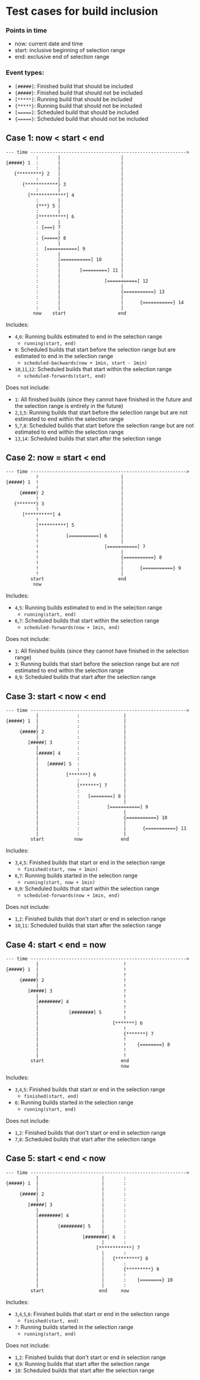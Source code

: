 # Test cases for build inclusion

### Points in time

* now: current date and time
* start: inclusive beginning of selection range
* end: exclusive end of selection range

### Event types:

* `[#####]`: Finished build that should be included
* `{#####}`: Finished build that should not be included
* `[*****]`: Running build that should be included
* `{*****}`: Running build that should not be included
* `[=====]`: Scheduled build that should be included
* `{=====}`: Scheduled build that should not be included

## Case 1: now < start < end

```
--- time --------------------------------------------------------->
           :       |                      |
{#####} 1  :       |                      |
           :       |                      |
   {*********} 2   |                      |
           :       |                      |
      {************} 3                    |
           :       |                      |
        [*************] 4                 |
           :       |                      |
           {***} 5 |                      |
           :       |                      |
           [**********] 6                 |
           :       |                      |           
           : {===} 7                      |
           :       |                      |           
           : {=====} 8                    |
           :       |                      |
           :  [===========] 9             |
           :       |                      |
           :       [===========] 10       |
           :       |                      |
           :       |       [=========] 11 |
           :       |                      |
           :       |                [===========] 12
           :       |                      |
           :       |                      {===========} 13
           :       |                      |
           :       |                      |      {===========} 14
           :       |                      |
          now    start                   end
```

Includes:
* `4`,`6`: Running builds estimated to end in the selection range
  * `running(start, end)`
* `9`: Scheduled builds that start before the selection range but are estimated to end in the selection range
  * `scheduled-backwards(now + 1min, start - 1min)`
* `10`,`11`,`12`: Scheduled builds that start within the selection range
  * `scheduled-forwards(start, end)`

Does not include:
* `1`: All finished builds (since they cannot have finished in the future and the selection range is entirely in the future)
* `2`,`3`,`5`: Running builds that start before the selection range but are not estimated to end within the selection range
* `5`,`7`,`8`: Scheduled builds that start before the selection range but are not estimated to end within the selection range
* `13`,`14`: Scheduled builds that start after the selection range


## Case 2: now = start < end

```
--- time --------------------------------------------------------->
           !                              |
{#####} 1  !                              |
           !                              |
     {#####} 2                            |
           !                              |
   {*******} 3                            |
           !                              |
      [**********] 4                      |
           !                              |
           [**********] 5                 |
           !                              |
           !          [===========] 6     |
           !                              |
           !                        [===========] 7
           !                              |
           !                              {===========} 8
           !                              |
           !                              |      {===========} 9
           !                              |
         start                           end
          now
```

Includes:
* `4`,`5`: Running builds estimated to end in the selection range
  * `running(start, end)`
* `6`,`7`: Scheduled builds that start within the selection range
  * `scheduled-forwards(now + 1min, end)`
  
Does not include:
* `1`: All finished builds (since they cannot have finished in the selection range)
* `3`: Running builds that start before the selection range but are not estimated to end within the selection range
* `8`,`9`: Scheduled builds that start after the selection range


## Case 3: start < now < end

```
--- time --------------------------------------------------------->
           |              :                |
{#####} 1  |              :                |
           |              :                |
     {#####} 2            :                |
           |              :                |
        [#####] 3         :                |
           |              :                |
           [#####] 4      :                |
           |              :                |
           |   [#####] 5  :                |
           |              :                |
           |          [*******] 6          |
           |              :                |           
           |              [*******] 7      |
           |              :                |
           |              :   [========] 8 |
           |              :                |
           |              :          [===========] 9
           |              :                |
           |              :                {===========} 10
           |              :                |
           |              :                |      {===========} 11
           |              :                |
         start           now              end
```

Includes:
* `3`,`4`,`5`: Finished builds that start or end in the selection range
  * `finished(start, now + 1min)`
* `6`,`7`: Running builds started in the selection range
  * `running(start, now + 1min)`
* `8`,`9`: Scheduled builds that start within the selection range
  * `scheduled-forwards(now + 1min, end)`
  
Does not include:
* `1`,`2`: Finished builds that don't start or end in selection range
* `10`,`11`: Scheduled builds that start after the selection range


## Case 4: start < end = now

```
--- time --------------------------------------------------------->
           |                               !
{#####} 1  |                               !
           |                               !
     {#####} 2                             !
           |                               !
        [#####] 3                          !
           |                               !
           [########] 4                    !
           |                               !
           |           [########] 5        !
           |                               !
           |                           [*******] 6
           |                               !           
           |                               {*******} 7 
           |                               !
           |                               !    {========} 8
           |                               !
           |                               !
         start                            end
                                          now
```

Includes:
* `3`,`4`,`5`: Finished builds that start or end in the selection range
  * `finished(start, end)`
* `6`: Running builds started in the selection range
  * `running(start, end)`
  
Does not include:
* `1`,`2`: Finished builds that don't start or end in selection range
* `7`,`8`: Scheduled builds that start after the selection range


## Case 5: start < end < now

```
--- time --------------------------------------------------------->
           |                       |       :
{#####} 1  |                       |       :
           |                       |       :
     {#####} 2                     |       :
           |                       |       :
        [#####] 3                  |       :
           |                       |       :
           [########] 4            |       :
           |                       |       :
           |       [########] 5    |       :
           |                       |       :
           |                [########] 6   :
           |                       |       :           
           |                     [************] 7
           |                       |       :
           |                       |   {*********} 8
           |                       |       :
           |                       |       {*********} 9
           |                       |       :          
           |                       |       :    {========} 10
           |                       |       :
         start                    end     now
```

Includes:
* `3`,`4`,`5`,`6`: Finished builds that start or end in the selection range
  * `finished(start, end)`
* `7`: Running builds started in the selection range
  * `running(start, end)`
  
Does not include:
* `1`,`2`: Finished builds that don't start or end in selection range
* `8`,`9`: Running builds that start after the selection range
* `10`: Scheduled builds that start after the selection range
